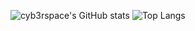 ![cyb3rspace's GitHub stats](https://github-readme-stats.vercel.app/api?username=cyb3rspace&theme=tokyonight&show_icons=true)
![Top Langs](https://github-readme-stats.vercel.app/api/top-langs/?username=cyb3rspace&theme=tokyonight)
